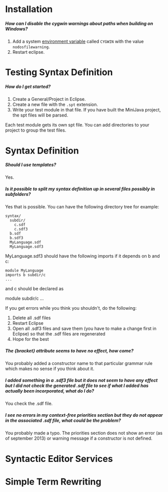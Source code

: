 # Installation

##### How can I disable the cygwin warnings about paths when building on Windows?

1. Add a system [environment variable](http://superuser.com/questions/284342/what-are-path-and-other-environment-variables-and-how-can-i-set-or-use-them) 
   called `CYGWIN` with the value `nodosfilewarning`. 
2. Restart eclipse.

# Testing Syntax Definition

##### How do I get started?

1. Create a General/Project in Eclipse. 
2. Create a new file with the `.spt` extension. 
3. Write your test module in that file. If you have built the MiniJava project, the spt files will be parsed. 

Each test module gets its own spt file. You can add directories to your project to group the test files. 

# Syntax Definition

##### Should I use templates?

Yes. 

##### Is it possible to split my syntax definition up in several files possibly in subfolders?

Yes that is possible. You can have the following directory tree for example:

    syntax/
      subdir/
        c.sdf
        c.sdf3
      b.sdf
      b.sdf3
      MyLanguage.sdf
      MyLanguage.sdf3

MyLanguage.sdf3 should have the following imports if it depends on b and c:

    module MyLanguage 
    imports b subdir/c
    ...

and c should be declared as

  module subdir/c
    ...

If you get errors while you think you shouldn't, do the following:

1. Delete all .sdf files
2. Restart Eclipse
3. Open all .sdf3 files and save them (you have to make a change first in Eclipse) so that the .sdf files are regenerated
4. Hope for the best

##### The {bracket} attribute seems to have no effect, how come?

You probably added a constructor name to that particular grammar rule which makes no sense if you think about it. 

##### I added something in a .sdf3 file but it does not seem to have any effect but I did not check the generated .sdf file to see if what I added has actually been incorporated, what do I do?

You check the .sdf file. 

##### I see no errors in my context-free priorities section but they do not appear in the associated .sdf file, what could be the problem?

You probably made a typo. The priorities section does not show an error (as of september 2013) or warning message if a constructor is not defined. 

# Syntactic Editor Services

# Simple Term Rewriting
